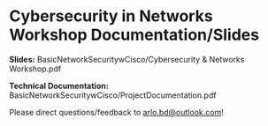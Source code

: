 # Cybersecurity in Networks Workshop Documentation/Slides
**Slides:** BasicNetworkSecuritywCisco/Cybersecurity & Networks Workshop.pdf

**Technical Documentation:** BasicNetworkSecuritywCisco/ProjectDocumentation.pdf

Please direct questions/feedback to arlo.bd@outlook.com!
